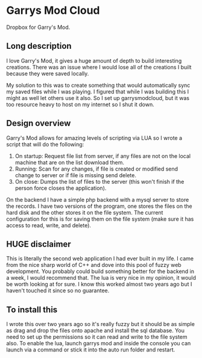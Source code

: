 # Garrys Mod Cloud
Dropbox for Garry's Mod.

## Long description
I love Garry's Mod, it gives a huge amount of depth to build interesting creations. There was an issue where I would lose all of the creations I built because they were saved locally.

My solution to this was to create something that would automatically sync my saved files while I was playing. I figured that while I was building this I might as well let others use it also. So I set up garrysmodcloud, but it was too resource heavy to host on my internet so I shut it down.

## Design overview
Garry's Mod allows for amazing levels of scripting via LUA so I wrote a script that will do the following:

1. On startup: Request file list from server, if any files are not on the local machine that are on the list download them.
2. Running: Scan for any changes, if file is created or modified send change to server or if file is missing send delete.
3. On close: Dumps the list of files to the server (this won't finish if the person force closes the application).

On the backend I have a simple php backend with a mysql server to store the records. I have two versions of the program, one stores the files on the hard disk and the other stores it on the file system. The current configuration for this is for saving them on the file system (make sure it has access to read, write, and delete).

## HUGE disclaimer
This is literally the second web application I had ever built in my life. I came from the nice sharp world of C++ and dove into this pool of fuzzy web development. You probably could build something better for the backend in a week, I would recommend that. The lua is very nice in my opinion, it would be worth looking at for sure. I know this worked almost two years ago but I haven't touched it since so no guarantee.

## To install this
I wrote this over two years ago so it's really fuzzy but it should be as simple as drag and drop the files onto apache and install the sql database. You need to set up the permissions so it can read and write to the file system also. To enable the lua, launch garrys mod and inside the console you can launch via a command or stick it into the auto run folder and restart.
